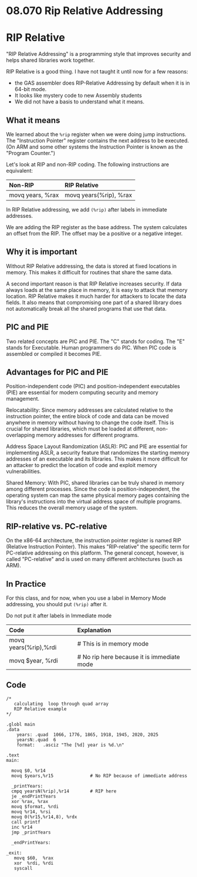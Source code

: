 # 08.070 Rip Relative Addressing

# RIP Relative

"RIP Relative Addressing" is a programming style that improves security and helps shared libraries work together.

RIP Relative is a good thing.  I have not taught it until now for a few reasons:

- the GAS assembler does RIP-Relative Addressing by default when it is in 64-bit mode.
- It looks like mystery code to new Assembly students
- We did not have a basis to understand what it means.

## What it means

We learned about the `%rip` register when we were doing jump instructions.  The "Instruction Pointer" register contains the next address to be executed. (On ARM and some other systems the Instruction Pointer is known as the "Program Counter.")

Let's look at RIP and non-RIP coding.  The following instructions are equivalent:

| Non-RIP          | RIP Relative           |
| :--------------- | :--------------------- |
| movq years, %rax | movq years(%rip), %rax |

In RIP Relative addressing, we add `(%rip)` after labels in immediate addresses.  

We are adding the RIP register as the base address.  The system calculates an offset from the RIP.  The offset may be a positive or a negative integer.  

## Why it is important

Without RIP Relative addressing, the data is stored at fixed locations in memory.  This makes it difficult for routines that share the same data.  

A second important reason is that RIP Relative increases security.  If data always loads at the same place in memory, it is easy to attack that memory location.  RIP Relative makes it much harder for attackers to locate the data fields.  It also means that compromising one part of a shared library does not automatically break all the shared programs that use that data.

## PIC and PIE

Two related concepts are PIC and PIE.  The "C" stands for coding.  The "E" stands for Executable.  Human programmers do PIC.   When PIC code is assembled or compiled it becomes PIE.

## Advantages for PIC and PIE

Position-independent code (PIC) and position-independent executables (PIE) are essential for modern computing security and memory management.

Relocatability: Since memory addresses are calculated relative to the instruction pointer, the entire block of code and data can be moved anywhere in memory without having to change the code itself. This is crucial for shared libraries, which must be loaded at different, non-overlapping memory addresses for different programs.

Address Space Layout Randomization (ASLR): PIC and PIE are essential for implementing ASLR, a security feature that randomizes the starting memory addresses of an executable and its libraries. This makes it more difficult for an attacker to predict the location of code and exploit memory vulnerabilities.

Shared Memory: With PIC, shared libraries can be truly shared in memory among different processes. Since the code is position-independent, the operating system can map the same physical memory pages containing the library's instructions into the virtual address space of multiple programs. This reduces the overall memory usage of the system. 
## RIP-relative vs. PC-relative

On the x86-64 architecture, the instruction pointer register is named RIP (Relative Instruction Pointer). This makes "RIP-relative" the specific term for PC-relative addressing on this platform. The general concept, however, is called "PC-relative" and is used on many different architectures (such as ARM). 

## In Practice

For this class, and for now, when you use a label in Memory Mode addressing, you should put `(%rip)` after it.

Do not put it after labels in Immediate mode

| Code                  | Explanation                                |
| :-------------------- | :----------------------------------------- |
| movq years(%rip),%rdi | # This is in memory mode                   |
| movq $year, %rdi      | # No rip here because it is immediate mode |

## Code

```
/*
   calculating  loop through quad array
   RIP Relative example
*/

.globl main
.data
    years: .quad  1066, 1776, 1865, 1918, 1945, 2020, 2025
    yearsN:.quad  6
    format:   .asciz "The [%d] year is %d.\n"

.text
main:

  movq $0, %r14
  movq $years,%r15              # No RIP because of immediate address

  _printYears:
  cmpq yearsN(%rip),%r14        # RIP here
  je _endPrintYears
  xor %rax, %rax
  movq $format, %rdi
  movq %r14, %rsi
  movq 0(%r15,%r14,8), %rdx
  call printf
  inc %r14
  jmp _printYears

  _endPrintYears:

_exit:
   movq $60,  %rax
   xor  %rdi, %rdi
   syscall


```